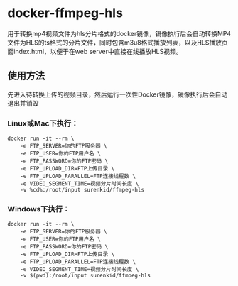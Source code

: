# docker-ffmpeg-hls
用于转换mp4视频文件为hls分片格式的docker镜像，镜像执行后会自动转换MP4文件为HLS的ts格式的分片文件，同时包含m3u8格式播放列表，以及HLS播放页面index.html，以便于在web server中直接在线播放HLS视频。

## 使用方法
先进入待转换上传的视频目录，然后运行一次性Docker镜像，镜像执行后会自动退出并销毁

### Linux或Mac下执行：
```
docker run -it --rm \ 
    -e FTP_SERVER=你的FTP服务器 \
    -e FTP_USER=你的FTP用户名 \
    -e FTP_PASSWORD=你的FTP密码 \
    -e FTP_UPLOAD_DIR=FTP上传目录 \
    -e FTP_UPLOAD_PARALLEL=FTP连接线程数 \
    -e VIDEO_SEGMENT_TIME=视频分片时间长度 \
    -v %cd%:/root/input surenkid/ffmpeg-hls
```

### Windows下执行：
```
docker run -it --rm \ 
    -e FTP_SERVER=你的FTP服务器 \
    -e FTP_USER=你的FTP用户名 \
    -e FTP_PASSWORD=你的FTP密码 \
    -e FTP_UPLOAD_DIR=FTP上传目录 \
    -e FTP_UPLOAD_PARALLEL=FTP连接线程数 \
    -e VIDEO_SEGMENT_TIME=视频分片时间长度 \
    -v $(pwd):/root/input surenkid/ffmpeg-hls
```